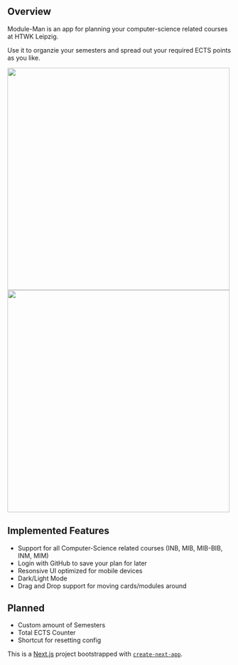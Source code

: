 ## Overview

Module-Man is an app for planning your computer-science related courses at HTWK Leipzig.

Use it to organzie your semesters and spread out your required ECTS points as you like.

<img src="https://github.com/lfranke42/module-man/assets/84925848/6b62711e-afb2-4e41-a6fc-b63e709e2f43" width=500 />
<img src="https://github.com/lfranke42/module-man/assets/84925848/960bdea6-ff44-4c8d-b6fb-16ad28f866e5" width=500 />

## Implemented Features
- Support for all Computer-Science related courses (INB, MIB, MIB-BIB, INM, MIM)
- Login with GitHub to save your plan for later
- Resonsive UI optimized for mobile devices
- Dark/Light Mode
- Drag and Drop support for moving cards/modules around

## Planned
- Custom amount of Semesters
- Total ECTS Counter
- Shortcut for resetting config



This is a [Next.js](https://nextjs.org/) project bootstrapped with [`create-next-app`](https://github.com/vercel/next.js/tree/canary/packages/create-next-app).
